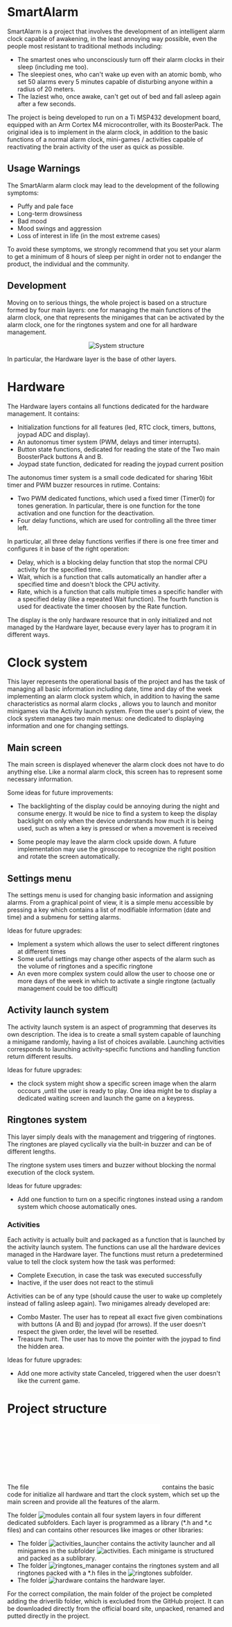 # SmartAlarm

SmartAlarm is a project that involves the development of an intelligent alarm clock capable of awakening, in the least annoying way possible, even the people most resistant to traditional methods including:
- The smartest ones who unconsciously turn off their alarm clocks in their sleep (including me too).
- The sleepiest ones, who can't wake up even with an atomic bomb, who set 50 alarms every 5 minutes capable of disturbing anyone within a radius of 20 meters.
- The laziest who, once awake, can't get out of bed and fall asleep again after a few seconds.


The project is being developed to run on a Ti MSP432 development board, equipped with an Arm Cortex M4 microcontroller, with its BoosterPack. The original idea is to implement in the alarm clock, in addition to the basic functions of a normal alarm clock, mini-games / activities capable of reactivating the brain activity of the user as quick as possible. 
## Usage Warnings 

The SmartAlarm alarm clock may lead to the development of the following symptoms:
- Puffy and pale face
- Long-term drowsiness
- Bad mood
- Mood swings and aggression
- Loss of interest in life (in the most extreme cases)

To avoid these symptoms, we strongly recommend that you set your alarm to get a minimum of 8 hours of sleep per night in order not to endanger the product, the individual and the community.
## Development

Moving on to serious things, the whole project is based on a structure formed by four main layers: one for managing the main functions of the alarm clock, one that represents the minigames that can be activated by the alarm clock, one for the ringtones system and one for all hardware management.

<p align="center">
    <img src="/documentation/main_structure.png" alt="System structure">
</p>
In particular, the Hardware layer is the base of other layers.

# Hardware
The Hardware layers contains all functions dedicated for the hardware management. It contains:
- Initialization functions for all features (led, RTC clock, timers, buttons, joypad ADC and display).
- An autonomus timer system (PWM, delays and timer interrupts).
- Button state functions, dedicated for reading the state of the Two main BoosterPack buttons A and B.
- Joypad state function, dedicated for reading the joypad current position

The autonomus timer system is a small code dedicated for sharing 16bit timer and PWM buzzer resources in rutime. Contains:
- Two PWM dedicated functions, which used a fixed timer (Timer0) for tones generation. In particular, there is one function for the tone activation and one function for the deactivation.
- Four delay functions, which are used for controlling all the three timer left. 

In particular, all three delay functions verifies if there is one free timer and configures it in base of the right operation:
- Delay, which is a blocking delay function that stop the normal CPU activity for the specified time.
- Wait, which is a function that calls automatically an handler after a specified time and doesn't block the CPU activity.
- Rate, which is a function that calls multiple times a specific handler with a specified delay (like a repeated Wait function).
The fourth function is used for deactivate the timer choosen by the Rate function.

The display is the only hardware resource that in only initialized and not managed by the Hardware layer, because every layer has to program it in different ways.

# Clock system

This layer represents the operational basis of the project and has the task of managing all basic information including date, time and day of the week implementing an alarm clock system which, in addition to having the same characteristics as normal alarm clocks , allows you to launch and monitor minigames via the Activity launch system. From the user's point of view, the clock system manages two main menus: one dedicated to displaying information and one for changing settings. 

## Main screen

The main screen is displayed whenever the alarm clock does not have to do anything else. Like a normal alarm clock, this screen has to represent some necessary information.

Some ideas for future improvements:

- The backlighting of the display could be annoying during the night and consume energy. It would be nice to find a system to keep the display backlight on only when the device understands how much it is being used, such as when a key is pressed or when a movement is received
  
- Some people may leave the alarm clock upside down. A future implementation may use the giroscope to recognize the right position and rotate the screen automatically. 


## Settings menu

The settings menu is used for changing basic information and assigning alarms. From a graphical point of view, it is a simple menu accessible by pressing a key which contains a list of modifiable information (date and time) and a submenu for setting alarms.

Ideas for future upgrades:
- Implement a system which allows the user to select different ringtones at different times
- Some useful settings may change other aspects of the alarm such as the volume of ringtones and a specific ringtone
- An even more complex system could allow the user to choose one or more days of the week in which to activate a single ringtone (actually management could be too difficult)


## Activity launch system

The activity launch system is an aspect of programming that deserves its own description. The idea is to create a small system capable of launching a minigame randomly, having a list of choices available. Launching activities corresponds to launching activity-specific functions and handling function return different results.

Ideas for future upgrades:
- the clock system might show a specific screen image when the alarm occours ,until the user is ready to play. One idea might be to display a dedicated waiting screen and launch the game on a keypress.

## Ringtones system 

This layer simply deals with the management and triggering of ringtones. The ringtones are played cyclically via the built-in buzzer and can be of different lengths.

The ringtone system uses timers and buzzer without blocking the normal execution of the clock system.

Ideas for future upgrades:
- Add one function to turn on a specific ringtones instead using a random system which choose automatically ones.

### Activities

Each activity is actually built and packaged as a function that is launched by the activity launch system. The functions can use all the hardware devices managed in the Hardware layer. The functions must return a predetermined value to tell the clock system how the task was performed:
 
- Complete Execution, in case the task was executed successfully
- Inactive, if the user does not react to the stimuli

Activities can be of any type (should cause the user to wake up completely instead of falling asleep again). Two minigames already developed are:
- Combo Master. The user has to repeat all exact five given combinations with buttons (A and B) and joypad (for arrows). If the user doesn't respect the given order, the level will be resetted.
- Treasure hunt. The user has to move the pointer with the joypad to find the hidden area.

Ideas for future upgrades:
- Add one more activity state Canceled, triggered when the user doesn't like the current game.

# Project structure
The file ![main.c](/main.c) contains the basic code for initialize all hardware and ttart the clock system, which set up the main screen and provide all the features of the alarm.

The folder ![modules](/modules) contain all four system layers in four different dedicated subfolders. Each layer is programmed as a library (*.h and *.c files) and can contains other resources like images or other libraries:

- The folder ![activities_launcher](/modules/activities_launcher) contains the activity launcher and all minigames in the subfolder ![activities](/modules/activities_launcher/activities). Each minigame is structured and packed as a sublibrary.
- The folder ![ringtones_manager](/modules/ringtones_manager) contains the ringtones system and all ringtones packed with a *.h files in the ![ringtones](/modules/ringtones_manager/ringtones) subfolder.
- The folder ![hardware](/modules/ringtones_manager) contains the hardware layer.

For the correct compilation, the main folder of the project be completed adding the driverlib folder, which is excluded from the GitHub project. It can be downloaded directly from the official board site, unpacked, renamed and putted directly in the project.
